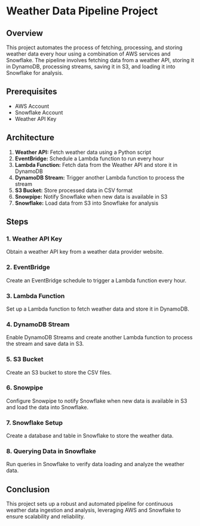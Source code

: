 # Weather Data Pipeline Project



## Overview


This project automates the process of fetching, processing, and storing weather data every hour using a combination of AWS services and Snowflake. The pipeline involves fetching data from a weather API, storing it in DynamoDB, processing streams, saving it in S3, and loading it into Snowflake for analysis.



## Prerequisites

- AWS Account
- Snowflake Account
- Weather API Key



## Architecture


1. **Weather API:** Fetch weather data using a Python script
2. **EventBridge:** Schedule a Lambda function to run every hour
3. **Lambda Function:** Fetch data from the Weather API and store it in DynamoDB
4. **DynamoDB Stream:** Trigger another Lambda function to process the stream
5. **S3 Bucket:** Store processed data in CSV format
6. **Snowpipe:** Notify Snowflake when new data is available in S3
7. **Snowflake:** Load data from S3 into Snowflake for analysis


## Steps

### 1. Weather API Key

Obtain a weather API key from a weather data provider website.

### 2. EventBridge

Create an EventBridge schedule to trigger a Lambda function every hour.

### 3. Lambda Function

Set up a Lambda function to fetch weather data and store it in DynamoDB.

### 4. DynamoDB Stream

Enable DynamoDB Streams and create another Lambda function to process the stream and save data in S3.

### 5. S3 Bucket

Create an S3 bucket to store the CSV files.

### 6. Snowpipe

Configure Snowpipe to notify Snowflake when new data is available in S3 and load the data into Snowflake.

### 7. Snowflake Setup

Create a database and table in Snowflake to store the weather data.


### 8. Querying Data in Snowflake

Run queries in Snowflake to verify data loading and analyze the weather data.



## Conclusion

This project sets up a robust and automated pipeline for continuous weather data ingestion and analysis, leveraging AWS and Snowflake to ensure scalability and reliability.






